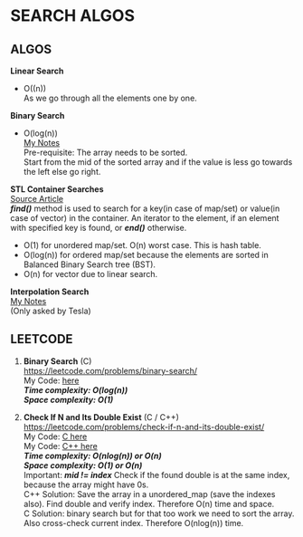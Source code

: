 # SEARCH ALGOS

## ALGOS
**Linear Search** <br /> 
* O((n)) <br />
As we go through all the elements one by one.

**Binary Search** <br /> 
* O(log(n)) <br />
[My Notes](https://drive.google.com/file/d/1vUzO_HPzV1Ad8uRkqTfZSd2SRPrV6DNF/view?usp=share_link) <br />
Pre-requisite: The array needs to be sorted. <br />
Start from the mid of the sorted array and if the value is less go towards the left else go right.

**STL Container Searches** <br /> 
[Source Article](https://medium.com/@gx578007/searching-vector-set-and-unordered-set-6649d1aa7752#:~:text=The%20time%20complexity%20to%20find,complexity%20notation%20ignores%20constant%20factors.) <br />
***find()*** method is used to search for a key(in case of map/set) or value(in case of vector) in the container.
An iterator to the element, if an element with specified key is found, or ***end()*** otherwise.
* O(1) for unordered map/set. O(n) worst case. This is hash table.
* O(log(n)) for ordered map/set because the elements are sorted in Balanced Binary Search tree (BST).
* O(n) for vector due to linear search.

**Interpolation Search** <br /> 
[My Notes](https://drive.google.com/drive/folders/1dvLXpJWTN4uBqwFptThfbtKwj1xAyN1a) <br />
(Only asked by Tesla)

## LEETCODE
1. **Binary Search** (C) <br /> 
https://leetcode.com/problems/binary-search/ <br />
My Code: [here](binary_search.cpp) <br />
***Time complexity: O(log(n))*** <br />
***Space complexity: O(1)*** <br />

2. **Check If N and Its Double Exist** (C / C++) <br /> 
https://leetcode.com/problems/check-if-n-and-its-double-exist/ <br />
My Code: [C here](check_if_N_and_double_exist.c) <br />
My Code: [C++ here](check_if_N_and_double_exist.cpp) <br />
***Time complexity: O(nlog(n)) or O(n)*** <br />
***Space complexity: O(1) or O(n)*** <br />
Important: ***mid != index*** Check if the found double is at the same index, because the array might have 0s.<br />
C++ Solution: Save the array in a unordered_map (save the indexes also). Find double and verify index. Therefore O(n) time and space. <br />
C Solution: binary search but for that too work we need to sort the array. Also cross-check current index. Therefore O(nlog(n)) time. <br />